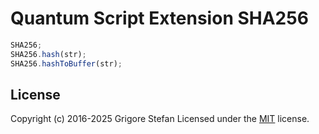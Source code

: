 # Quantum Script Extension SHA256

```javascript
SHA256;
SHA256.hash(str);
SHA256.hashToBuffer(str);
```

## License

Copyright (c) 2016-2025 Grigore Stefan
Licensed under the [MIT](LICENSE) license.
